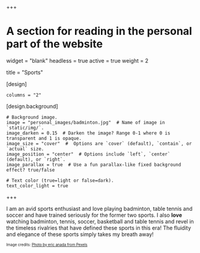 +++
# A section for reading in the personal part of the website 

widget = "blank"
headless = true
active = true
weight = 2

title = "Sports"

[design]

	columns = "2"

[design.background]
	


	# Background image.
	image = "personal_images/badminton.jpg"  # Name of image in `static/img/`.
	image_darken = 0.15  # Darken the image? Range 0-1 where 0 is transparent and 1 is opaque.
	image_size = "cover"  #  Options are `cover` (default), `contain`, or `actual` size.
	image_position = "center"  # Options include `left`, `center` (default), or `right`.
	image_parallax = true  # Use a fun parallax-like fixed background effect? true/false

	# Text color (true=light or false=dark).
	text_color_light = true
+++

I am an avid sports enthusiast and love playing badminton, table tennis and soccer and have trained seriously for the former two sports. I also __love__ watching badminton, tennis, soccer, basketball and table tennis and revel in the timeless rivalries that have defined these sports in this era! The fluidity and elegance of these sports simply takes my breath away!

<sub><sup>Image credits: [Photo by eric anada from Pexels](https://www.pexels.com/photo/green-and-white-court-with-badminton-rackets-3660204/)</sup></sub>
